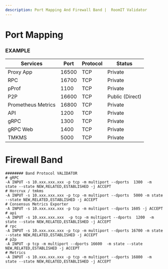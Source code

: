 ```yaml
---
description: Port Mapping And Firewall Band |  RoomIT Validator
---
```



# Port Mapping

### EXAMPLE
| Services           | Port  | Protocol | Status          |
| ------------------ | ----- | -------- | --------------- |
| Proxy App          | 16500 | TCP      | Private         |
| RPC                | 16700 | TCP      | Private         |
| pProf              | 1100  | TCP      | Private         |
| P2P                | 16600 | TCP      | Public (Direct) |
| Prometheus Metrics | 16800 | TCP      | Private         |
| API                | 1200  | TCP      | Private         |
| gRPC               | 1300  | TCP      | Private         |
| gRPC Web           | 1400 | TCP      | Private         |
| TMKMS              | 5000 | TCP      | Private         |


# Firewall Band

```
######## Band Protocol VALIDATOR
# gRPC
-A INPUT -s 10.xxx.xxx.xxx -p tcp -m multiport --dports  1300  -m state --state NEW,RELATED,ESTABLISHED -j ACCEPT
# Horcrux / tmkms
-A INPUT -s 10.xxx.xxx.xxx -p tcp -m multiport --dports  5000 -m state --state NEW,RELATED,ESTABLISHED -j ACCEPT
# Consensus Metrics Exporter
-A INPUT -s 10.xxx.xxx.xxx -p tcp -m multiport --dports 1605 -j ACCEPT
# api
-A INPUT -s 10.xxx.xxx.xxx  -p tcp -m multiport --dports  1200  -m state --state NEW,RELATED,ESTABLISHED -j ACCEPT
# rpc
-A INPUT -s 10.xxx.xxx.xxx -p tcp -m multiport --dports 16700 -m state --state NEW,RELATED,ESTABLISHED -j ACCEPT
# p2p
-A INPUT -p tcp -m multiport --dports 16600  -m state --state NEW,RELATED,ESTABLISHED -j ACCEPT
# Metrics
-A INPUT -s 10.xxx.xxx.xxx -p tcp -m multiport --dports 16800  -m state --state NEW,RELATED,ESTABLISHED -j ACCEPT

```

